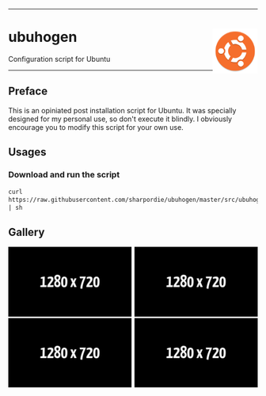 <hr><div>
<a href="../.."><img align="right" height="91" src="assets/logo.svg" alt="logo"></a>
<h1>ubuhogen</h1>
<p>Configuration script for Ubuntu</p>
</div><hr>

## Preface

This is an opiniated post installation script for Ubuntu.
It was specially designed for my personal use, so don't execute it blindly.
I obviously encourage you to modify this script for your own use.

## Usages

### Download and run the script

```shell
curl https://raw.githubusercontent.com/sharpordie/ubuhogen/master/src/ubuhogen.sh | sh
```

## Gallery

<a href="assets/img1.png"><img src="assets/img1.png" width="49.5%"/></a><a><img src="assets/none.png" width="1%"/></a><a href="assets/img2.png"><img src="assets/img2.png" width="49.5%"/></a><a href="assets/img3.png"><img src="assets/img3.png" width="49.5%"/></a><a><img src="assets/none.png" width="1%"/></a><a href="assets/img4.png"><img src="assets/img4.png" width="49.5%"/></a>
